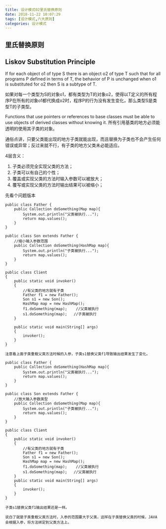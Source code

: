 ```yaml
---
title: 设计模式02里氏替换原则
date: 2018-11-22 10:07:29
tags: [设计模式,六大原则]
categories: 设计模式
---
```



## 里氏替换原则 
## Liskov Substitution Principle  

If for each object o1 of type S there is an object o2 of type T such that for all programs P defined in terms of T, the behavior of P is unchanged when o1 is substituted for o2 then S is a subtype of T.

如果对每一个类型为S的对象o1，都有类型为T的对象o2，使得以T定义的所有程序P在所有的对象o1都代换成o2时，程序P的行为没有发生变化，那么类型S是类型T的子类型。

Functions that use pointers or references to base classes must be able to use objects of derived classes without knowing it.
所有引用基类的地方必须能透明的使用其子类的对象。

通俗点讲，只要父类能出现的地方子类就能出现，而且替换为子类也不会产生任何错误或异常；反过来就不行，有子类的地方父类未必能适应。


4层含义：
1. 子类必须完全实现父类的方法；
2. 子类可以有自己的个性；
3. 覆盖或实现父类的方法时输入参数可以被放大；
4. 覆写或实现父类的方法时输出结果可以被缩小； 

先看个问题版本
```
public class Father {
	public Collection doSomething(Map map){
		System.out.println("父类被执行...");		
		return map.values();
	}
}

public class Son extends Father {
	//缩小输入参数范围
	public Collection doSomething(HashMap map){
		System.out.println("子类被执行...");
		return map.values();
	}
} 

public class Client
{
    public static void invoker()
    {
        //有父类的地方就有子类
        Father f1 = new Father();
        Son s1 = new Son();
        HashMap map = new HashMap();
        f1.doSomething(map);    //父类被执行
        s1.doSomething(map);   //子类被执行
    }

    public static void main(String[] args)
    {
        invoker();
    }
}
```  

`注意看上面子类重载父类方法时候的入参，子类s1替换父类f1导致输出结果发生了变化。`

```  
public class Father {
	public Collection doSomething(HashMap map){
		System.out.println("父类被执行...");		
		return map.values();
	}
} 

public class Son extends Father {
	//放大输入参数类型
	public Collection doSomething(Map map){
		System.out.println("子类被执行...");
		return map.values();
	}
} 

public class Client
{
    public static void invoker()
    {
        //有父类的地方就有子类
        Father f1 = new Father();
        Son s1 = new Son();
        HashMap map = new HashMap();
        f1.doSomething(map);    //父类被执行
        s1.doSomething(map);   //父类被执行
    }
    public static void main(String[] args)
    {
        invoker();
    }
}
```  
`子类s1替换父类f1输出结果还是一样。`

`
说白了就是子类重载父类方法时，入参的范围要大于父类，这样在子类替换父类的时候，JAVA会根据入参，将方法绑定到父类方法上。
`


